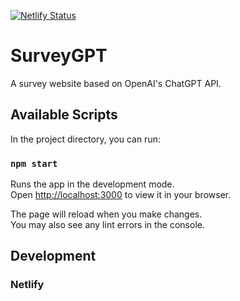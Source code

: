 [![Netlify Status](https://api.netlify.com/api/v1/badges/4dcc246f-55c7-4790-8d08-0866f08858fd/deploy-status)](https://app.netlify.com/sites/survey-gpt/deploys)

# SurveyGPT

A survey website based on OpenAI's ChatGPT API.

## Available Scripts

In the project directory, you can run:

### `npm start`

Runs the app in the development mode.\
Open [http://localhost:3000](http://localhost:3000) to view it in your browser.

The page will reload when you make changes.\
You may also see any lint errors in the console.

## Development

### Netlify